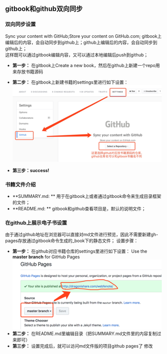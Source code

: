 ## gitbook和github双向同步

### 双向同步设置
Sync your content with GitHub;Store your content on GitHub.com;
gitbook上编辑后的内容，会自动同步到github上；github上编辑后的内容，会自动同步到github上；  
这样既可以通过gitbook编辑内容，又可以通过本地编辑后push到github；
* **第一步：** 在gitbook上Create a new book，然后在github上新建一个repo用来存放书籍源码
* **第二步：** 在gitbook上新建书籍的settings里进行如下设置：
![](/assets/gitbook_github1.jpeg)

* **第三步：success!**

### 书籍文件介绍
* **SUMMARY.md: ** 用于在gitbook上或者通过gitbook命令来生成目录框架的文件；
* **README.md: ** gitbook和github查看项目是，默认的说明文件；

### 在github上展示电子书设置
由于通过github地址在浏览器可以直接对md文件进行预览，因此不需要新建gh-pages存放通过gitbook命令生成的_book下的静态文件；
设置步骤：
* **第一步：** 在github对应书籍仓库的settings里进行如下设置：
Use the **master branch** for GitHub Pages
![](/assets/gitbook_github2.png)
* **第二步：** 在README.md里编辑目录（把SUMMARY.md文件里的内容复制过来即可）
* **第三步：** 设置完成后，就可以访问md文件版的项目github pages了
修改






